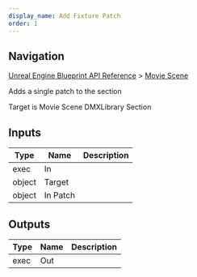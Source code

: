 ```yaml
---
display_name: Add Fixture Patch
order: 1
---
```

## Navigation

[Unreal Engine Blueprint API Reference](https://dev.epicgames.com/documentation/en-us/unreal-engine/BlueprintAPI) > [Movie Scene](https://dev.epicgames.com/documentation/en-us/unreal-engine/BlueprintAPI/MovieScene)

Adds a single patch to the section

Target is Movie Scene DMXLibrary Section

## Inputs

| Type | Name | Description |
| --- | --- | --- |
| exec | In |  |
| object | Target |  |
| object | In Patch |  |

## Outputs

| Type | Name | Description |
| --- | --- | --- |
| exec | Out |  |

